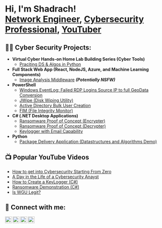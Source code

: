 <h1>Hi, I'm Shadrach! <br/><a href="https://github.com/shadrachwilson1">Network Engineer</a>, <a href="https://www.linkedin.com/in/shadrachwilson/">Cybersecurity Professional</a>, <a href="https://www.youtube.com/c/shadrachwilson">YouTuber</a></h1>

<h2>👨‍💻 Cyber Security Projects:</h2>

- <b>Virtual Cyber Hands-on Home Lab Building Series (Cyber Tools)</b>
  - [Praciting DS & Algos in Python](https://github.com/shadrachwilson1/Algorithms-Practice)
- <b>Full Stack Web App (React, NodeJS, Azure, and Machine Learning Components)</b>
  - [Image Analysis Middleware](https://github.com/shadrachwilson1/4chan-Image-Analysis-Middleware-C964) <b><i>(Potentially NSFW)</b></i>
- <b>PowerShell</b>
  - [Windows EventLog: Failed RDP Logins Source IP to full GeoData Conversion](https://github.com/shadrachwilson1/Sentinel-Lab)
  - [JWipe (Disk Wiping Utility)](https://github.com/shadrachwilson1/Jwipe.PowerShell)
  - [Active Directory Bulk User Creation](https://github.com/shadrachwilson1/AD_PS)
  - [FIM (File Integrity Monitor)](https://github.com/shadrachwilson1/PowerShell-Integrity-FIM)
- <b>C# (.NET Desktop Applications)</b>
  - [Ransomware Proof of Concept (Encrypter)](https://github.com/shadrachwilson1EncrypterPOC)
  - [Ransomware Proof of Concept (Decrypter)](https://github.com/shadrachwilson1/DecrypterPOC)
  - [Keylogger with Email Capability](https://github.com/joshmadakor1/Key-Logger-With-Email)
- <b>Python</b>
  - [Package Delivery Application (Datastructures and Algorithms Demo)](https://github.com/shadrachwilson1/Package-Delivery-Pathfinding-Algorithm)

<h2>📺 Popular YouTube Videos</h2>

- [How to get into Cybersecurity Starting From Zero](https://www.youtube.com/watch?v=a83ASGn_V_s)
- [A Day in the Life of a Cybersecurity Anayst](https://www.youtube.com/watch?v=uHy3oM7NnoU)
- [How to Create a KeyLogger (C#)](https://www.youtube.com/watch?v=N-L9hklSlNk)
- [Ransomware Demonstration (C#)](https://www.youtube.com/watch?v=OfvdQeh79s0)
- [Is WGU Legit?](https://www.youtube.com/watch?v=E2MwRWxDBkA)

<h2> 🤳 Connect with me:</h2>

[<img align="left" alt="ShadrachWilson | YouTube" width="22px" src="https://cdn.jsdelivr.net/npm/simple-icons@v3/icons/youtube.svg" />][youtube]
[<img align="left" alt="ShadrachWilson | Twitter" width="22px" src="https://cdn.jsdelivr.net/npm/simple-icons@v3/icons/twitter.svg" />][twitter]
[<img align="left" alt="ShadrachWilson | LinkedIn" width="22px" src="https://cdn.jsdelivr.net/npm/simple-icons@v3/icons/linkedin.svg" />][linkedin]
[<img align="left" alt="ShadrachWilson | Instagram" width="22px" src="https://cdn.jsdelivr.net/npm/simple-icons@v3/icons/instagram.svg" />][instagram]

[twitter]: https://twitter.com/shadrachwilson
[youtube]: https://www.youtube.com/c/shadrachwilson
[instagram]: https://www.instagram.com/shadrachwilson/
[linkedin]: https://linkedin.com/in/shadrachwilson

<!--
**shadrachwilson1/shadrachwilson1** is a ✨ _special_ ✨ repository because its `README.md` (this file) appears on your GitHub profile.

Here are some ideas to get you started:

- 🔭 I’m currently working on ...
- 🌱 I’m currently learning ...
- 👯 I’m looking to collaborate on ...
- 🤔 I’m looking for help with ...
- 💬 Ask me about ...
- 📫 How to reach me: ...
- 😄 Pronouns: ...
- ⚡ Fun fact: ...
-->
